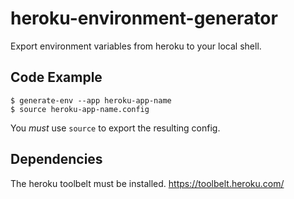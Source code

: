 # heroku-environment-generator

Export environment variables from heroku to your local shell.

## Code Example

```
$ generate-env --app heroku-app-name
$ source heroku-app-name.config
```
You *must* use ```source``` to export the resulting config.

## Dependencies
The heroku toolbelt must be installed. https://toolbelt.heroku.com/
